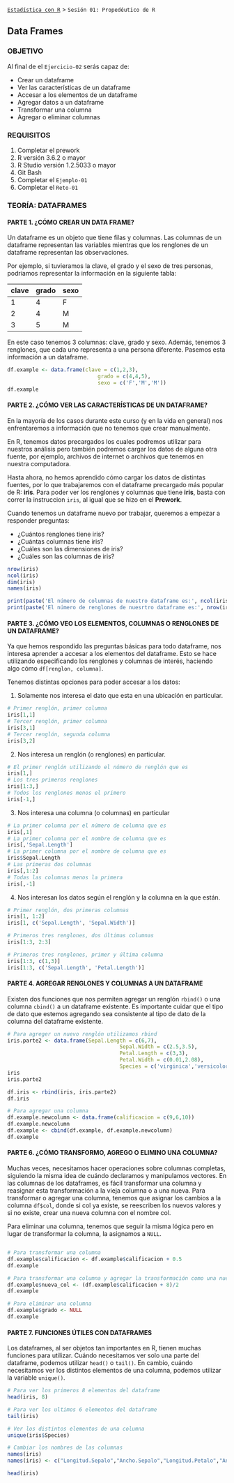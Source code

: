 [`Estadística con R`](../Readme.md) > `Sesión 01: Propedéutico de R` 

## Data Frames

### OBJETIVO

Al final de el `Ejercicio-02` serás capaz de:
- Crear un dataframe
- Ver las características de un dataframe
- Accesar a los elementos de un dataframe
- Agregar datos a un dataframe
- Transformar una columna 
- Agregar o eliminar columnas

### REQUISITOS

1. Completar el prework
2. R versión 3.6.2 o mayor
3. R Studio versión 1.2.5033 o mayor 
4. Git Bash
5. Completar el `Ejemplo-01` 
6. Completar el `Reto-01`

### TEORÍA: DATAFRAMES

#### PARTE 1. ¿CÓMO CREAR UN DATA FRAME?

Un dataframe es un objeto que tiene filas y columnas. Las columnas de un dataframe representan las variables mientras que los renglones de un dataframe representan las observaciones.

Por ejemplo, si tuvieramos la clave, el grado y el sexo de tres personas, podríamos representar la información en la siguiente tabla:

| clave | grado | sexo|
| ------|-------| ----|
|  1    | 4 	|  F  |
|  2    | 4    	|  M  |
|  3    | 5     |  M  |

En este caso tenemos 3 columnas: clave, grado y sexo. Además, tenemos 3 renglones, que cada uno representa a una persona diferente. Pasemos esta información a un dataframe.

```r
df.example <- data.frame(clave = c(1,2,3),
                             grado = c(4,4,5),
                             sexo = c('F','M','M'))
df.example
```

#### PARTE 2. ¿CÓMO VER LAS CARACTERÍSTICAS DE UN DATAFRAME?

En la mayoría de los casos durante este curso (y en la vida en general) nos enfrentaremos a información que no tenemos que crear manualmente. 

En R, tenemos datos precargados los cuales podremos utilizar para nuestros análisis pero también podremos cargar los datos de alguna otra fuente, por ejemplo, archivos de internet o archivos que tenemos en nuestra computadora. 

Hasta ahora, no hemos aprendido cómo cargar los datos de distintas fuentes, por lo que trabajaremos con el dataframe precargado más popular de R: **iris**. Para poder ver los renglones y columnas que tiene **iris**, basta con correr la instruccion `iris`, al igual que se hizo en el **Prework**.

Cuando tenemos un dataframe nuevo por trabajar, queremos a empezar a responder preguntas:
- ¿Cuántos renglones tiene iris?
- ¿Cuántas columnas tiene iris?
- ¿Cuáles son las dimensiones de iris?
- ¿Cuáles son las columnas de iris?

```r
nrow(iris)
ncol(iris)
dim(iris)
names(iris)

print(paste('El número de columnas de nuestro dataframe es:', ncol(iris)))
print(paste('El número de renglones de nuesrtro dataframe es:', nrow(iris)))
```

#### PARTE 3. ¿CÓMO VEO LOS ELEMENTOS, COLUMNAS O RENGLONES DE UN DATAFRAME?

Ya que hemos respondido las preguntas básicas para todo dataframe, nos interesa aprender a accesar a los elementos del dataframe. Esto se hace utilizando especificando los renglones y columnas de interés, haciendo algo cómo `df[renglon, columna]`. 

Tenemos distintas opciones para poder accesar a los datos:

1. Solamente nos interesa el dato que esta en una ubicación en particular. 
```r
# Primer renglón, primer columna
iris[1,1]
# Tercer renglón, primer columna
iris[3,1]
# Tercer renglón, segunda columna
iris[3,2]

```
2. Nos interesa un renglón (o renglones) en particular.
```r
# El primer renglón utilizando el número de renglón que es
iris[1,]
# Los tres primeros renglones 
iris[1:3,]
# Todos los renglones menos el primero
iris[-1,]

```
3. Nos interesa una columna (o columnas) en particular
```r
# La primer columna por el número de columna que es
iris[,1]
# La primer columna por el nombre de columna que es
iris[,'Sepal.Length']
# La primer columna por el nombre de columna que es
iris$Sepal.Length
# Las primeras dos columnas 
iris[,1:2]
# Todas las columnas menos la primera
iris[,-1]
```
4. Nos interesan los datos según el renglón y la columna en la que están.
```r
# Primer renglón, dos primeras columnas
iris[1, 1:2]
iris[1, c('Sepal.Length', 'Sepal.Width')]

# Primeros tres renglones, dos últimas columnas
iris[1:3, 2:3]

# Primeros tres renglones, primer y última columna
iris[1:3, c(1,3)]
iris[1:3, c('Sepal.Length', 'Petal.Length')]
```

#### PARTE 4. AGREGAR RENGLONES Y COLUMNAS A UN DATAFRAME

Existen dos funciones  que nos permiten agregar un renglón `rbind()` o una columna `cbind()` a un dataframe existente. Es importante cuidar que el tipo de dato que estemos agregando sea consistente al tipo de dato de la columna del dataframe existente.

```r
# Para agreger un nuevo renglón utilizamos rbind
iris.parte2 <- data.frame(Sepal.Length = c(6,7),
                                    Sepal.Width = c(2.5,3.5),
                                    Petal.Length = c(3,3),
                                    Petal.Width = c(0.01,2.08),
                                    Species = c('virginica','versicolor'))
iris
iris.parte2

df.iris <- rbind(iris, iris.parte2)
df.iris

# Para agregar una columna 
df.example.newcolumn <- data.frame(calificacion = c(9,6,10))
df.example.newcolumn
df.example <- cbind(df.example, df.example.newcolumn)
df.example

```

#### PARTE 6. ¿CÓMO TRANSFORMO, AGREGO O ELIMINO UNA COLUMNA?

Muchas veces, necesitamos hacer operaciones sobre columnas completas, siguiendo la misma idea de cuándo declaramos y manipulamos vectores. En las columnas de los dataframes, es fácil transformar una columna y reasignar esta transformación a la vieja columna o a una nueva. Para transformar o agregar una columna, tenemos que asignar los cambios a la columna `df$col`, donde si col ya existe, se reescriben los nuevos valores y si no existe, crear una nueva columna con el nombre col. 

Para eliminar una columna, tenemos que seguir la misma lógica pero en lugar de transformar la columna, la asignamos a `NULL`.

```r

# Para transformar una columna
df.example$calificacion <- df.example$calificacion + 0.5
df.example

# Para transformar una columna y agregar la transformación como una nueva
df.example$nueva_col <- (df.example$calificacion + 8)/2
df.example

# Para eliminar una columna
df.example$grado <- NULL
df.example


```

#### PARTE 7. FUNCIONES ÚTILES CON DATAFRAMES

Los dataframes, al ser objetos tan importantes en R, tienen muchas funciones para utilizar. Cuándo necesitamos ver solo una parte del dataframe, podemos utilizar `head()` o `tail()`. En cambio, cuándo necesitamos ver los distintos elementos de una columna, podemos utilizar la variable `unique()`. 
```r 
# Para ver los primeros 8 elementos del dataframe
head(iris, 8)

# Para ver los ultimos 6 elementos del dataframe
tail(iris)

# Ver los distintos elementos de una columna
unique(iris$Species)

# Cambiar los nombres de las columnas
names(iris) 
names(iris) <- c("Longitud.Sepalo","Ancho.Sepalo","Longitud.Petalo","Ancho.Petalo","Especies")

head(iris)
```

